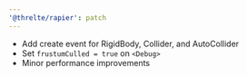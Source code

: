 ```yaml
---
'@threlte/rapier': patch
---
```


* Add create event for RigidBody, Collider, and AutoCollider
* Set `frustumCulled = true` on `<Debug>`
* Minor performance improvements